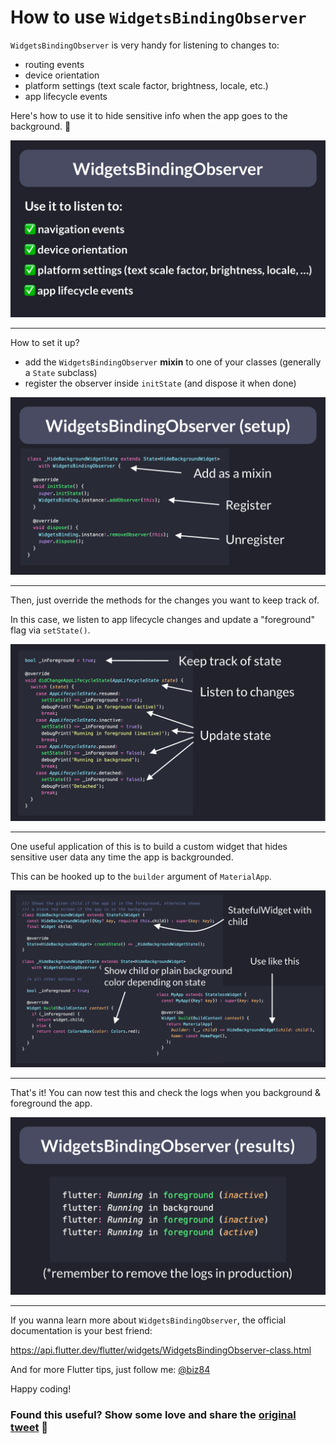 # How to use `WidgetsBindingObserver`

`WidgetsBindingObserver` is very handy for listening to changes to:

- routing events
- device orientation
- platform settings (text scale factor, brightness, locale, etc.)
- app lifecycle events

Here's how to use it to hide sensitive info when the app goes to the background. 🧵

![](034-widgets-binding-observer-1.png)

----

How to set it up?

- add the `WidgetsBindingObserver` **mixin** to one of your classes (generally a `State` subclass)
- register the observer inside `initState` (and dispose it when done)

![](034-widgets-binding-observer-setup-2.png)

----

Then, just override the methods for the changes you want to keep track of.

In this case, we listen to app lifecycle changes and update a "foreground" flag via `setState()`.

![](034-didChangeAppLifecycleState-3.png)

------

One useful application of this is to build a custom widget that hides sensitive user data any time the app is backgrounded.

This can be hooked up to the `builder` argument of `MaterialApp`.

![](034-build-method-4.png)

---- 

That's it! You can now test this and check the logs when you background & foreground the app.

![](034-widgets-binding-observer-results-5.png)

---

If you wanna learn more about `WidgetsBindingObserver`, the official documentation is your best friend:

https://api.flutter.dev/flutter/widgets/WidgetsBindingObserver-class.html

And for more Flutter tips, just follow me: [@biz84](https://twitter.com/biz84)

Happy coding!

### Found this useful? Show some love and share the [original tweet](https://twitter.com/biz84/status/1498679218846285824) 🙏